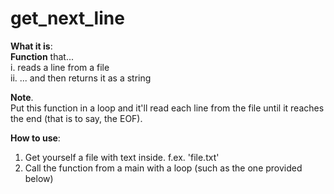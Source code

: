 # get_next_line

**What it is**:  
**Function** that...  
    i. reads a line from a file  
    ii. ... and then returns it as a string

**Note**.  
Put this function in a loop and it'll read each line from the file until it reaches the end (that is to say, the EOF).
 
**How to use**:
1. Get yourself a file with text inside. f.ex. 'file.txt'
2. Call the function from a main with a loop (such as the one provided below)

